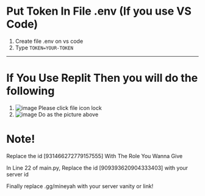 # Put Token In File .env (If you use VS Code)
1. Create file .env on vs code
2. Type ``TOKEN=YOUR-TOKEN``
--------
# If You Use Replit Then you will do the following
1. ![image](image_2.png) Please click file icon lock
2. ![image](image_3.png) Do as the picture above

# Note!
Replace the id [931466272779157555] With The Role You Wanna Give

In Line 22 of main.py, Replace the id [909393620904333403] with your server id

Finally replace .gg/mineyah with your server vanity or link!
